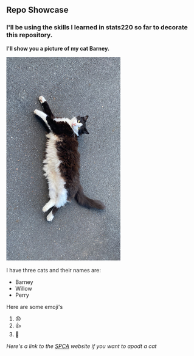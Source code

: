 ## Repo Showcase

### I'll be using the skills I learned in stats220 so far to decorate this repository.
**I'll show you a picture of my cat Barney.**

<img src="/MJRO88592.JPG" width="300">

I have three cats and their names are:
* Barney
* Willow
* Perry

Here are some emoji's
1. 😞
2. 👍
3. 💪

*Here's a link to the [SPCA](https://www.spca.nz/) website if you want to apodt a cat*
